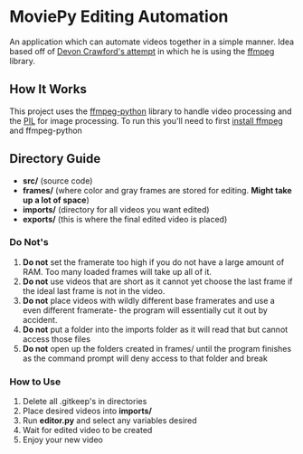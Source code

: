 # MoviePy Editing Automation
An application which can automate videos together in a simple manner. Idea based off of [Devon Crawford's attempt](https://github.com/DevonCrawford/Video-Editing-Automation) in which he is using the [ffmpeg](https://ffmpeg.org/) library.

## How It Works
This project uses the [ffmpeg-python](https://github.com/kkroening/ffmpeg-python) library to handle video processing and the [PIL](http://www.pythonware.com/products/pil/) for image processing. To run this you'll need to first [install ffmpeg](https://github.com/adaptlearning/adapt_authoring/wiki/Installing-FFmpeg) and ffmpeg-python

## Directory Guide
- **src/** (source code)
- **frames/** (where color and gray frames are stored for editing. **Might take up a lot of space**)
- **imports/** (directory for all videos you want edited)
- **exports/** (this is where the final edited video is placed)

### **Do Not's**
1. **Do not** set the framerate too high if you do not have a large amount of RAM. Too many loaded frames will take up all of it.
2. **Do not** use videos that are short as it cannot yet choose the last frame if the ideal last frame is not in the video.
3. **Do not** place videos with wildly different base framerates and use a even different framerate- the program will essentially cut it out by accident.
4. **Do not** put a folder into the imports folder as it will read that but cannot access those files
5. **Do not** open up the folders created in frames/ until the program finishes as the command prompt will deny access to that folder and break

### How to Use
1. Delete all .gitkeep's in directories
2. Place desired videos into **imports/**
3. Run **editor.py** and select any variables desired
4. Wait for edited video to be created
5. Enjoy your new video